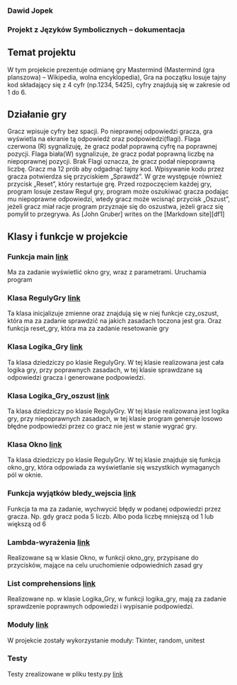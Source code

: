 ### Dawid Jopek
### Projekt z Języków Symbolicznych – dokumentacja

## Temat projektu

W tym projekcie prezentuje odmianę gry Mastermind (Mastermind (gra planszowa) – Wikipedia, wolna encyklopedia), Gra na początku losuje tajny kod składający się z 4 cyfr (np.1234, 5425), cyfry znajdują się w zakresie od 1 do 6. 

## Działanie gry

Gracz wpisuje cyfry bez spacji. Po nieprawnej odpowiedzi gracza, gra wyświetla na ekranie tą odpowiedź oraz podpowiedzi(flagi). Flaga czerwona (R) sygnalizuję, że gracz podał poprawną cyfrę na poprawnej pozycji. Flaga biała(W) sygnalizuje, że gracz podał poprawną liczbę na niepoprawnej pozycji. Brak Flagi oznacza, że gracz podał niepoprawną liczbę. Gracz ma 12 prób aby odgadnąć tajny kod. Wpisywanie kodu przez gracza potwierdza się przyciskiem „Sprawdź”. W grze występuje również przycisk „Reset”, który restartuje grę. Przed rozpoczęciem każdej gry, program losuje zestaw Reguł gry, program może oszukiwać gracza podając mu niepoprawne odpowiedzi, wtedy gracz może wcisnąć przycisk „Oszust”, jeżeli gracz miał racje program przyznaje się do oszustwa, jeżeli gracz się pomylił to przegrywa.
As [John Gruber] writes on the [Markdown site][df1]

## Klasy i funkcje w projekcie

### Funkcja main [link](https://github.com/dawidjopek/jezyki_symboliczne_projekt/blob/5ccd63ddc6faf883b02db37f56ff76486b441184/main.py#L1)
Ma za zadanie wyświetlić okno gry, wraz z parametrami. Uruchamia program

### Klasa RegulyGry [link](https://github.com/dawidjopek/jezyki_symboliczne_projekt/blob/5ccd63ddc6faf883b02db37f56ff76486b441184/logika.py#L35)
Ta klasa inicjalizuje zmienne oraz znajdują się w niej funkcje czy_oszust, która ma za zadanie sprawdzić 
na jakich zasadach toczona jest gra. Oraz funkcja reset_gry, która ma za zadanie resetowanie gry

### Klasa Logika_Gry [link](https://github.com/dawidjopek/jezyki_symboliczne_projekt/blob/5ccd63ddc6faf883b02db37f56ff76486b441184/logika.py#L75)
Ta klasa dziedziczy po klasie RegulyGry. W tej klasie realizowana jest cała logika gry, przy poprawnych 
zasadach, w tej klasie sprawdzane są odpowiedzi gracza i generowane podpowiedzi.

### Klasa Logika_Gry_oszust [link](https://github.com/dawidjopek/jezyki_symboliczne_projekt/blob/5ccd63ddc6faf883b02db37f56ff76486b441184/logika.py#L118)
Ta klasa dziedziczy po klasie RegulyGry. W tej klasie realizowana jest logika gry, przy niepoprawnych 
zasadach, w tej klasie program generuje losowo błędne podpowiedzi przez co gracz nie jest w stanie 
wygrać gry.

### Klasa Okno [link](https://github.com/dawidjopek/jezyki_symboliczne_projekt/blob/5ccd63ddc6faf883b02db37f56ff76486b441184/logika.py#L156)
Ta klasa dziedziczy po klasie RegulyGry. W tej klasie znajduje się funkcja okno_gry, która odpowiada za 
wyświetlanie się wszystkich wymaganych pól w oknie.

### Funkcja wyjątków bledy_wejscia [link](https://github.com/dawidjopek/jezyki_symboliczne_projekt/blob/5ccd63ddc6faf883b02db37f56ff76486b441184/logika.py#L18)
Funkcja ta ma za zadanie, wychwycić błędy w podanej odpowiedzi przez gracza. Np. gdy gracz poda 5 
liczb. Albo poda liczbę mniejszą od 1 lub większą od 6

### Lambda-wyrażenia [link](https://github.com/dawidjopek/jezyki_symboliczne_projekt/blob/5ccd63ddc6faf883b02db37f56ff76486b441184/logika.py#L172)
Realizowane są w klasie Okno, w funkcji okno_gry, przypisane do przycisków, mające na celu 
uruchomienie odpowiednich zasad gry

### List comprehensions [link](https://github.com/dawidjopek/jezyki_symboliczne_projekt/blob/5ccd63ddc6faf883b02db37f56ff76486b441184/logika.py#L86)
Realizowane np. w klasie Logika_Gry, w funkcji logika_gry, mają za zadanie sprawdzenie poprawnych 
odpowiedzi i wypisanie podpowiedzi.

### Moduły [link](https://github.com/dawidjopek/jezyki_symboliczne_projekt/blob/5ccd63ddc6faf883b02db37f56ff76486b441184/logika.py#L1)
W projekcie zostały wykorzystanie moduły:
Tkinter, random, unitest

### Testy
Testy zrealizowane w pliku testy.py  [link](https://github.com/dawidjopek/jezyki_symboliczne_projekt/blob/main/testy.py)
